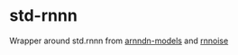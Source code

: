 # std-rnnn
Wrapper around std.rnnn from [arnndn-models](https://github.com/richardpl/arnndn-models) and [rnnoise](https://github.com/xiph/rnnoise)